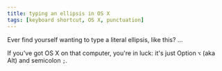 ```yaml
---
title: typing an ellipsis in OS X
tags: [keyboard shortcut, OS X, punctuation]
---
```


Ever find yourself wanting to type a literal ellipsis, like this? …

If you've got OS X on that computer, you're in luck: it's just Option `⌥` (aka Alt) and semicolon `;`.
